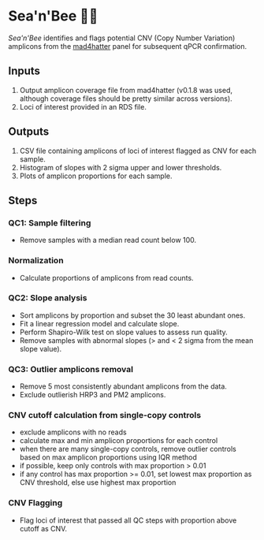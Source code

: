 # Sea'n'Bee 🌊🐝

*Sea'n'Bee* identifies and flags potential CNV (Copy Number Variation) amplicons from the [mad4hatter](https://github.com/EPPIcenter/mad4hatter) panel for subsequent qPCR confirmation.

## Inputs
1. Output amplicon coverage file from mad4hatter (v0.1.8 was used, although coverage files should be pretty similar across versions).
2. Loci of interest provided in an RDS file.

## Outputs
1. CSV file containing amplicons of loci of interest flagged as CNV for each sample.
2. Histogram of slopes with 2 sigma upper and lower thresholds.
3. Plots of amplicon proportions for each sample.

## Steps

### QC1: Sample filtering
- Remove samples with a median read count below 100.

### Normalization
- Calculate proportions of amplicons from read counts.

### QC2: Slope analysis
- Sort amplicons by proportion and subset the 30 least abundant ones.
- Fit a linear regression model and calculate slope.
- Perform Shapiro-Wilk test on slope values to assess run quality.
- Remove samples with abnormal slopes (> and < 2 sigma from the mean slope value).

### QC3: Outlier amplicons removal
- Remove 5 most consistently abundant amplicons from the data.
- Exclude outlierish HRP3 and PM2 amplicons.

### CNV cutoff calculation from single-copy controls
- exclude amplicons with no reads
- calculate max and min amplicon proportions for each control
- when there are many single-copy controls, remove outlier controls based on max amplicon proportions using IQR method
- if possible, keep only controls with max proportion > 0.01
- if any control has max proportion >= 0.01, set lowest max proportion as CNV threshold, else use highest max proportion

### CNV Flagging
- Flag loci of interest that passed all QC steps with proportion above cutoff as CNV.
